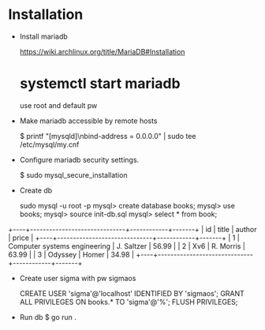 # Installation

* Install mariadb

  https://wiki.archlinux.org/title/MariaDB#Installation
  # systemctl start mariadb
  
  use root and default pw

* Make mariadb accessible by remote hosts

  $ printf "[mysqld]\nbind-address = 0.0.0.0" | sudo tee /etc/mysql/my.cnf

* Configure mariadb security settings.

  $ sudo mysql_secure_installation

* Create db

  sudo mysql -u root -p
  mysql> create database books;
  mysql> use books;
  mysql> source init-db.sql
  mysql> select * from book;

+----+------------------------------+------------+-------+
| id | title                        | author     | price |
+----+------------------------------+------------+-------+
|  1 | Computer systems engineering | J. Saltzer | 56.99 |
|  2 | Xv6                          | R. Morris  | 63.99 |
|  3 | Odyssey                      | Homer      | 34.98 |
+----+------------------------------+------------+-------+

* Create user sigma with pw sigmaos

  CREATE USER 'sigma'@'localhost' IDENTIFIED BY 'sigmaos';
  GRANT ALL PRIVILEGES ON books.* TO 'sigma'@'%';
  FLUSH PRIVILEGES;

* Run db
  $ go run .
